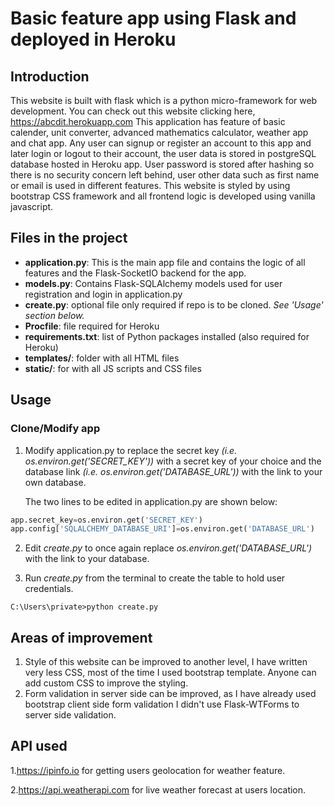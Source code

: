 # Basic feature app using Flask and deployed in Heroku
## Introduction
This website is built with flask which is a python micro-framework for web development.
You can check out this website clicking here, https://abcdit.herokuapp.com
This application has feature of basic calender, unit converter, advanced mathematics calculator, weather app and chat app.
Any user can signup or register an account to this app and later login  or logout to their account, the user data is stored in postgreSQL database hosted in Heroku app.
User password is stored after hashing so there is no security concern left behind, user other data such as first name or email is used in different features.
This website is styled by using bootstrap CSS framework and all frontend logic is developed using vanilla javascript.
## Files in the project
- **application.py**: This is the main app file and contains the logic of all features and the Flask-SocketIO backend for the app.
- **models.py**: Contains Flask-SQLAlchemy models used for user registration and login in application.py
- **create.py**: optional file only required if repo is to be cloned. *See 'Usage' section below.*
- **Procfile**: file required for Heroku
- **requirements.txt**: list of Python packages installed (also required for Heroku)
- **templates/**: folder with all HTML files
- **static/**: for with all JS scripts and CSS files
## Usage
### Clone/Modify app
1. Modify application.py to replace the secret key *(i.e. os.environ.get('SECRET_KEY'))* with a secret key of your choice and the database link *(i.e. os.environ.get('DATABASE_URL'))* with the link to your own database.

    The two lines to be edited in application.py are shown below:
```python
app.secret_key=os.environ.get('SECRET_KEY')
app.config['SQLALCHEMY_DATABASE_URI']=os.environ.get('DATABASE_URL')
```
2. Edit *create.py* to once again replace *os.environ.get('DATABASE_URL')* with the link to your database.

3. Run *create.py* from the terminal to create the table to hold user credentials.
    
```console
C:\Users\private>python create.py
```
## Areas of improvement
1. Style of this website can be improved to another level, I have written very less CSS, most of the time I used bootstrap template. Anyone can add custom CSS to improve the styling.
2. Form validation in server side can be improved, as I have already used bootstrap client side form validation I didn't use Flask-WTForms to server side validation.
## API used
1.https://ipinfo.io for getting users geolocation for weather feature.

2.https://api.weatherapi.com for live weather forecast at users location.
